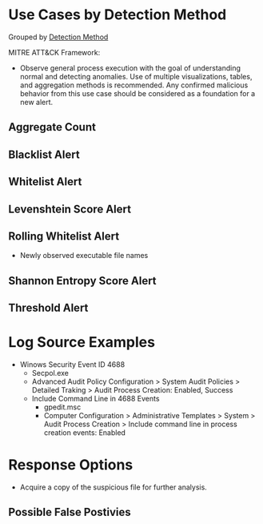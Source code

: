 # Use Cases by Detection Method

Grouped by [Detection Method](/Detection-Methods.md)

MITRE ATT&CK Framework: 

- Observe general process execution with the goal of understanding normal and detecting anomalies. Use of multiple visualizations, tables, and aggregation methods is recommended. Any confirmed malicious behavior from this use case should be considered as a foundation for a new alert.

## Aggregate Count


## Blacklist Alert


## Whitelist Alert


## Levenshtein Score Alert


## Rolling Whitelist Alert
- Newly observed executable file names

## Shannon Entropy Score Alert


## Threshold Alert


# Log Source Examples
- Winows Security Event ID 4688
  - Secpol.exe
  - Advanced Audit Policy Configuration > System Audit Policies > Detailed Traking > Audit Process Creation: Enabled, Success
  - Include Command Line in 4688 Events
    - gpedit.msc
    - Computer Configuration > Administrative Templates > System > Audit Process Creation > Include command line in process creation events: Enabled


# Response Options
- Acquire a copy of the suspicious file for further analysis.


## Possible False Postivies
